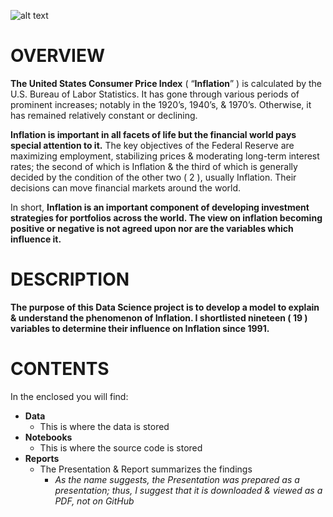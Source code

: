 ![alt text](https://github.com/sobcza11/Understanding-the-US-Inflation-Phenomenon/blob/main/_other/READ_ME_Back.jpg)
# OVERVIEW
**The United States Consumer Price Index** ( “**Inflation**” ) is calculated by the U.S. Bureau of Labor Statistics. It has gone through various periods of prominent increases; notably in the 1920’s, 1940’s, & 1970’s. Otherwise, it has remained relatively constant or declining. 

**Inflation is important in all facets of life but the financial world pays special attention to it.** The key objectives of the Federal Reserve are maximizing employment, stabilizing prices & moderating long-term interest rates; the second of which is Inflation & the third of which is generally decided by the condition of the other two ( 2 ), usually Inflation. Their decisions can move financial markets around the world.

In short, **Inflation is an important component of developing investment strategies for portfolios across the world. The view on inflation becoming positive or negative is not agreed upon nor are the variables which influence it.**


# DESCRIPTION
**The purpose of this Data Science project is to develop a model to explain & understand the phenomenon of Inflation. I shortlisted nineteen ( 19 ) variables to determine their influence on Inflation since 1991.**

# CONTENTS
In the enclosed you will find:

  * **Data**
      * This is where the data is stored
  * **Notebooks**
      * This is where the source code is stored
  * **Reports**
      * The Presentation & Report summarizes the findings
        * <i>As the name suggests, the Presentation was prepared as a presentation; thus, I suggest that it is downloaded & viewed as a PDF, not on GitHub</i>
